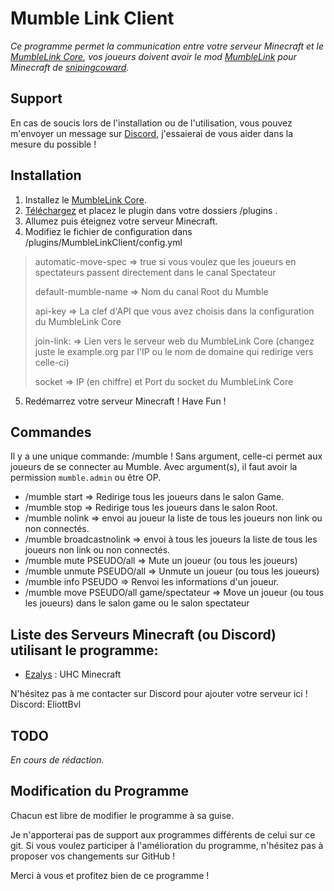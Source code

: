 # Mumble Link Client
*Ce programme permet la communication entre votre serveur Minecraft et le [MumbleLink Core](https://github.com/EliottBovel/MumbleLinkCore), vos joueurs doivent avoir le mod [MumbleLink](https://legacy.curseforge.com/minecraft/mc-mods/mumblelink) pour Minecraft de [snipingcoward](https://legacy.curseforge.com/members/snipingcoward).*
## Support
En cas de soucis lors de l'installation ou de l'utilisation, vous pouvez m'envoyer un message sur [Discord](https://discord.ezalys.fr), j'essaierai de vous aider dans la mesure du possible !

## Installation
1. Installez le [MumbleLink Core](https://github.com/EliottBovel/MumbleLinkCore).
2. [Téléchargez](https://github.com/EliottBovel/MumbleLinkClient/releases/tag/Plugin) et placez le plugin dans votre dossiers /plugins .
3.  Allumez puis éteignez votre serveur Minecraft.
4. Modifiez le fichier de configuration dans /plugins/MumbleLinkClient/config.yml

> automatic-move-spec => true si vous voulez que les joueurs en spectateurs passent directement dans le canal Spectateur
> 
> default-mumble-name => Nom du canal Root du Mumble
> 
> api-key => La clef d'API que vous avez choisis dans la configuration du MumbleLink Core
> 
> join-link: => Lien vers le serveur web du MumbleLink Core (changez juste le example.org par l'IP ou le nom de domaine qui redirige vers celle-ci)
>
> socket => IP (en chiffre) et Port du socket du MumbleLink Core

5. Redémarrez votre serveur Minecraft ! Have Fun !

## Commandes
Il y a une unique commande: /mumble ! 
Sans argument, celle-ci permet aux joueurs de se connecter au Mumble.
Avec argument(s), il faut avoir la permission `mumble.admin` ou être OP.

- /mumble start => Redirige tous les joueurs dans le salon Game.
- /mumble stop => Redirige tous les joueurs dans le salon Root.
- /mumble nolink => envoi au joueur la liste de tous les joueurs non link ou non connectés.
- /mumble broadcastnolink => envoi à tous les joueurs la liste de tous les joueurs non link ou non connectés.
- /mumble mute PSEUDO/all => Mute un joueur (ou tous les joueurs)
- /mumble unmute PSEUDO/all => Unmute un joueur (ou tous les joueurs)
- /mumble info PSEUDO => Renvoi les informations d'un joueur.
- /mumble move PSEUDO/all game/spectateur => Move un joueur (ou tous les joueurs) dans le salon game ou le salon spectateur

## Liste des Serveurs Minecraft (ou Discord) utilisant le programme:

 - [Ezalys](http://discord.ezalys.fr) : UHC Minecraft

N'hésitez pas à me contacter sur Discord pour ajouter votre serveur ici ! Discord: EliottBvl

## TODO 
*En cours de rédaction.*

## Modification du Programme
Chacun est libre de modifier le programme à sa guise.

Je n'apporterai pas de support aux programmes différents de celui sur ce git.
Si vous voulez participer à l'amélioration du programme, n'hésitez pas à proposer vos changements sur GitHub !

Merci à vous et profitez bien de ce programme !

    


